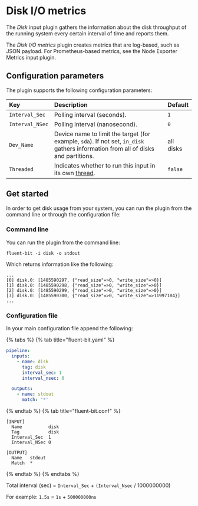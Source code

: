 # Disk I/O metrics

The _Disk_ input plugin gathers the information about the disk throughput of the running system every certain interval of time and reports them.

The _Disk I/O metrics_ plugin creates metrics that are log-based, such as JSON payload. For Prometheus-based metrics, see the Node Exporter Metrics input plugin.

## Configuration parameters

The plugin supports the following configuration parameters:

| Key             | Description                                                                                                                       | Default   |
|:----------------|:----------------------------------------------------------------------------------------------------------------------------------|:----------|
| `Interval_Sec`  | Polling interval (seconds).                                                                                                       | `1`       |
| `Interval_NSec` | Polling interval (nanosecond).                                                                                                    | `0`       |
| `Dev_Name`      | Device name to limit the target (for example, `sda`). If not set, `in_disk` gathers information from all of disks and partitions. | all disks |
| `Threaded`      | Indicates whether to run this input in its own [thread](../../administration/multithreading.md#inputs).                           | `false`   |

## Get started

In order to get disk usage from your system, you can run the plugin from the command line or through the configuration file:

### Command line

You can run the plugin from the command line:

```shell
fluent-bit -i disk -o stdout
```

Which returns information like the following:

```text
...
[0] disk.0: [1485590297, {"read_size"=>0, "write_size"=>0}]
[1] disk.0: [1485590298, {"read_size"=>0, "write_size"=>0}]
[2] disk.0: [1485590299, {"read_size"=>0, "write_size"=>0}]
[3] disk.0: [1485590300, {"read_size"=>0, "write_size"=>11997184}]
...
```

### Configuration file

In your main configuration file append the following:

{% tabs %}
{% tab title="fluent-bit.yaml" %}

```yaml
pipeline:
  inputs:
    - name: disk
      tag: disk
      interval_sec: 1
      interval_nsec: 0

  outputs:
    - name: stdout
      match: '*'
```

{% endtab %}
{% tab title="fluent-bit.conf" %}

```text
[INPUT]
  Name          disk
  Tag           disk
  Interval_Sec  1
  Interval_NSec 0

[OUTPUT]
  Name   stdout
  Match  *
```

{% endtab %}
{% endtabs %}

Total interval (sec) = `Interval_Sec` + `(Interval_Nsec` / 1000000000)

For example: `1.5s` = `1s` + `500000000ns`
